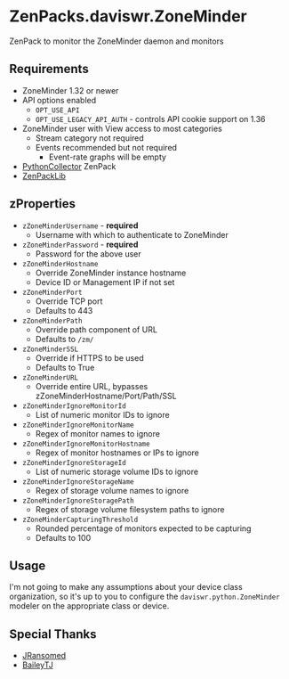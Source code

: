 # ZenPacks.daviswr.ZoneMinder

ZenPack to monitor the ZoneMinder daemon and monitors

## Requirements
* ZoneMinder 1.32 or newer
* API options enabled
  * `OPT_USE_API`
  * `OPT_USE_LEGACY_API_AUTH` - controls API cookie support on 1.36
* ZoneMinder user with View access to most categories
  * Stream category not required
  * Events recommended but not required
    * Event-rate graphs will be empty
* [PythonCollector](https://help.zenoss.com/in/zenpack-catalog/open-source/pythoncollector) ZenPack
* [ZenPackLib](https://help.zenoss.com/in/zenpack-catalog/open-source/zenpacklib)

## zProperties
* `zZoneMinderUsername` - **required**
  * Username with which to authenticate to ZoneMinder
* `zZoneMinderPassword` - **required**
  * Password for the above user
* `zZoneMinderHostname`
  * Override ZoneMinder instance hostname
  * Device ID or Management IP if not set
* `zZoneMinderPort`
  * Override TCP port
  * Defaults to 443
* `zZoneMinderPath`
  * Override path component of URL
  * Defaults to `/zm/`
* `zZoneMinderSSL`
  * Override if HTTPS to be used
  * Defaults to True
* `zZoneMinderURL`
  * Override entire URL, bypasses zZoneMinderHostname/Port/Path/SSL
* `zZoneMinderIgnoreMonitorId`
  * List of numeric monitor IDs to ignore
* `zZoneMinderIgnoreMonitorName`
  * Regex of monitor names to ignore
* `zZoneMinderIgnoreMonitorHostname`
  * Regex of monitor hostnames or IPs to ignore
* `zZoneMinderIgnoreStorageId`
  * List of numeric storage volume IDs to ignore
* `zZoneMinderIgnoreStorageName`
  * Regex of storage volume names to ignore
* `zZoneMinderIgnoreStoragePath`
  * Regex of storage volume filesystem paths to ignore
* `zZoneMinderCapturingThreshold`
  * Rounded percentage of monitors expected to be capturing
  * Defaults to 100

## Usage
I'm not going to make any assumptions about your device class organization, so it's up to you to configure the `daviswr.python.ZoneMinder` modeler on the appropriate class or device.

## Special Thanks
* [JRansomed](https://github.com/JRansomed)
* [BaileyTJ](https://github.com/baileytj3)
